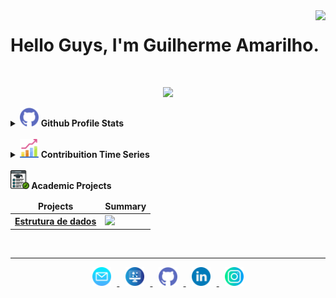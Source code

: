 <img align="right" src="https://visitor-badge.laobi.icu/badge?page_id=guilhermeAmarilho.visitor-badgee&style=flat-square">
  

# Hello Guys, I'm Guilherme Amarilho.

<br>

<!-- Apresentation -->
<p align="center"> 
    <img src = "https://readme-typing-svg.herokuapp.com?&color=FFFFFF&background=060630&center=true&vCenter=true&width=300&height=30&lines=Full-Stack+Developer;%2B+6+years+learning;Aways+learing+new+thinks"> 
</p>

<details>	
    <summary>
		<img src="img/github.png" width="30px" />
		<b> 
			Github Profile Stats
		</b>
	</summary>
    <img height="180em" src="https://github-readme-stats.vercel.app/api?username=guilhermeamarilho&show_icons=true&count_private=true&theme=react&hide_border=true&bg_color=060630&title_color=79ff97&icon_color=79ff97"/>
    <img height="180em" src="https://github-readme-stats.vercel.app/api/top-langs/?username=guilhermeamarilho&langs_count=8&layout=compact&theme=react&hide_border=true&bg_color=060630&title_color=79ff97&icon_color=79ff97"/>
</details>

<br>

<details>	
    <summary>
		<img src="img/graphic.png" width="30px"/>
		<b> 
			Contribuition Time Series
		</b>
	</summary>
    <img src="https://activity-graph.herokuapp.com/graph?username=guilhermeamarilho&theme=react&bg_color=060630&hide_border=true" width="100%"/>
</details>

<br>

<adetails>
	<summary>
		<b> 
			<img src="img/academic.png" width="30px"/> Academic Projects
		</b>
	</summary>
  	<table>
		<thead align="center">
			<tr>
				<td>
					<b>Projects</b>
				</td>
				<td>
					<b>Summary</b>
				</td>
			</tr>
		</thead>
		<tbody>
			<tr>
				<td align="center">
					<a href="https://github.com/GuilhermeAmarilho/EstruturaDeDados1">
					<b>Estrutura de dados</b></a>
				</td>
				<td>
					<a href="https://github.com/GuilhermeAmarilho/EstruturaDeDados1">
					<img src="https://github-readme-stats.vercel.app/api/pin/?username=GuilhermeAmarilho&repo=estruturadedados1&icon_color=79ff97&text_color=9f9f9f&bg_color=151515"/>
				</td>
			</tr> 
		</tbody>
  	</table>	
  	<br>
</details>

---

<p  align="center">
	<a href="mailto:guiamarilho1@gmail.com"><img src="img/mail.png"   width="30px" style="padding:0 1vw">
	<a href="https://guilhermeamarilho.github.io/" target="_blank"><img src="img/site.png"  width="30px" style="padding:0 1vw">
	</a>
	<a href="https://github.com/GuilhermeAmarilho" target="_blank"><img src="img/github.png"  width="30px" style="padding:0 1vw">
	</a>
	<a href="https://www.linkedin.com/in/amarilho/" target="_blank"><img src="img/linkedin.png"  width="30px" style="padding:0 1vw">
	</a>
	<a href="https://instagram.com/gui_amarilho" target="_blank"><img src="img/instagram.png"  width="30px" style="padding:0 1vw">
	</a>
</p>
